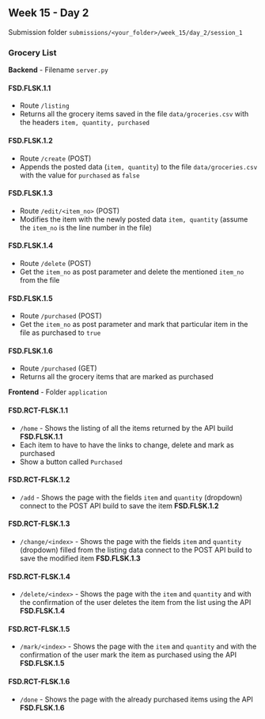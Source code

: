 ## Week 15 - Day 2

Submission folder `submissions/<your_folder>/week_15/day_2/session_1`

### Grocery List

**Backend** - Filename `server.py`

#### FSD.FLSK.1.1

- Route `/listing`
- Returns all the grocery items saved in the file `data/groceries.csv` with the headers `item, quantity, purchased`

#### FSD.FLSK.1.2

- Route `/create` (POST)
- Appends the posted data (`item, quantity`) to the file `data/groceries.csv` with the value for `purchased` as `false`

#### FSD.FLSK.1.3

- Route `/edit/<item_no>` (POST)
- Modifies the item with the newly posted data `item, quantity` (assume the `item_no` is the line number in the file)

#### FSD.FLSK.1.4

- Route `/delete` (POST)
- Get the `item_no` as post parameter  and delete the mentioned `item_no` from the file

#### FSD.FLSK.1.5

- Route `/purchased` (POST)
- Get the `item_no` as post parameter and mark that particular item in the file as purchased to `true`

#### FSD.FLSK.1.6

- Route `/purchased` (GET)
- Returns all the grocery items that are marked as purchased

**Frontend** - Folder `application`

#### FSD.RCT-FLSK.1.1

- `/home` - Shows the listing of all the items returned by the API build  **FSD.FLSK.1.1**
- Each item to have to have the links to change, delete and mark as purchased
- Show a button called `Purchased`

#### FSD.RCT-FLSK.1.2

- `/add` - Shows the page with the  fields `item` and `quantity` (dropdown)  connect to the POST API build to save the item **FSD.FLSK.1.2**

#### FSD.RCT-FLSK.1.3

- `/change/<index>` - Shows the page with the  fields `item` and `quantity` (dropdown)  filled from the listing data connect to the POST API build to save the modified item  **FSD.FLSK.1.3**

#### FSD.RCT-FLSK.1.4

- `/delete/<index>` - Shows the page with the  `item` and `quantity` and with the confirmation of the user deletes the item from the list using the API  **FSD.FLSK.1.4**

#### FSD.RCT-FLSK.1.5

- `/mark/<index>` - Shows the page with the  `item` and `quantity` and with the confirmation of the user mark the item as purchased using the API  **FSD.FLSK.1.5**

#### FSD.RCT-FLSK.1.6

- `/done` - Shows the page with the already purchased items using the API  **FSD.FLSK.1.6**